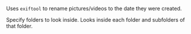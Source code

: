 Uses `exiftool` to rename pictures/videos to the date they were created.

Specify folders to look inside. 
Looks inside each folder and subfolders of that folder.
